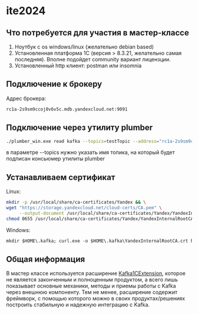 # ite2024

## Что потребуется для участия в мастер-классе

1. Ноутбук с os windows/linux (желательно debian based)
2. Установленная платформа 1С (версия > 8.3.21, желательно самая последняя). Вполне подойдет community вариант лицензции. 
3. Установленный http клиент: postman или insomnia

## Подключение к брокеру

Адрес брокера: 

```bash
rc1a-2s9sm9ccoj0v6v5c.mdb.yandexcloud.net:9091
```

## Подключение через утилиту plumber

```bash
./plumber_win.exe read kafka --topics=testTopic --address="rc1a-2s9sm9ccoj0v6v5c.mdb.yandexcloud.net:9091" --continuous --use-tls --tls-skip-verify --sasl-username=ite2024  --sasl-password=ite2024TheBest
```

в параметре --topics нужно указать имя топика, на который будет подписан консьюмер утилиты plumber

## Устанавливаем сертификат

Linux:

```bash
mkdir -p /usr/local/share/ca-certificates/Yandex && \
wget "https://storage.yandexcloud.net/cloud-certs/CA.pem" \
     --output-document /usr/local/share/ca-certificates/Yandex/YandexInternalRootCA.crt && \
chmod 0655 /usr/local/share/ca-certificates/Yandex/YandexInternalRootCA.crt
```

Windows:

```ps
mkdir $HOME\.kafka; curl.exe -o $HOME\.kafka\YandexInternalRootCA.crt https://storage.yandexcloud.net/cloud-certs/CA.pem
```

## Общая информация

В мастер классе используется расширение [Kafka1CExtension](https://github.com/NuclearAPK/Kafka1CExtension), которое не является законченным и полноценным продуктом, а всего лишь показывает основные механики, методы и приемы работы с Kafka через внешнюю компоненту. Тем не менее, расширение содержит фреймворк, с помощью которого можно в своих продуктах/решениях построить стабильную и надежную интеграцию с Kafka.
